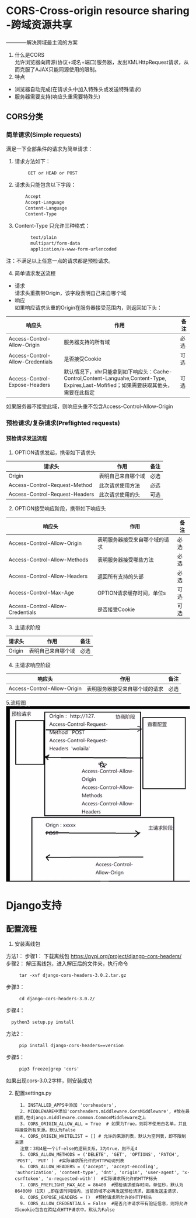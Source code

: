 # CORS-Cross-origin resource sharing -跨域资源共享

————解决跨域最主流的方案

1. 什么是CORS  
   允许浏览器向跨源(协议+域名+端口)服务器，发出XMLHttpRequest请求，从而克服了AJAX只能同源使用的限制。
2. 特点

- 浏览器自动完成(在请求头中加入特殊头或发送特殊请求)
- 服务器需要支持(响应头重需要特殊头)

## CORS分类

### 简单请求(Simple requests)

满足一下全部条件的请求为简单请求：

1. 请求方法如下：

            GET or HEAD or POST        
2. 请求头只能包含以下字段：

           Accept
           Accept-Language
           Content-Language
           Content-Type
3. Content-Type 只允许三种格式：

             text/plain
             multipart/form-data
             application/x-www-form-urlencoded

注：不满足以上任意一点的请求都是预检请求。

4. 简单请求发送流程

- 请求  
  请求头重携带Origin，该字段表明自己来自哪个域
- 响应  
  如果响应请求头重的Origin在服务器接受范围内，则返回如下头：

| 响应头                              | 作用                                                                                                         | 备注 | 
|----------------------------------|------------------------------------------------------------------------------------------------------------|----|
| Access-Control-Allow-Origin      | 服务器支持的所有域                                                                                                  | 必选 |
| Access-Control-Allow-Credentials | 是否接受Cookie                                                                                                 | 可选 |
| Access-Control-Expose-Headers    | 默认情况下，xhr只能拿到如下响应头：Cache-Control,Content-Languahe,Content-Type,<br/>Expires,Last-Mofified；如果需要获取其他头，需要在此指定 | 可选 |

如果服务器不接受此域，则响应头重不包含Access-Control-Allow-Origin

### 预检请求/复杂请求(Preflighted requests)

#### 预检请求发送流程

1. OPTION请求发起，携带如下请求头

| 请求头                            | 作用        | 备注 |
|--------------------------------|-----------|----|
| Origin                         | 表明自己来自哪个域 | 必选 |
| Access-Control-Request-Method  | 此次请求使用方法  | 必选 |
| Access-Control-Request-Headers | 此次请求使用的头  | 可选 |

2. OPTION接受响应阶段，携带如下响应头

| 响应头                              | 作用               | 备注 |
|----------------------------------|------------------|----|
| Access-Control-Allow-Origin      | 表明服务器接受来自哪个域的请求  | 必选 |
| Access-Control-Allow-Methods     | 表明服务器接受哪些方法      | 必选 |
| Access-Control-Allow-Headers     | 返回所有支持的头部        | 必选 |
| Access-Control-Max-Age           | OPTION请求缓存时间，单位s | 可选 |
| Access-Control-Allow-Credentials | 是否接受Cookie       | 可选 |

3. 主请求阶段

| 请求头    | 作用        | 备注 |
|--------|-----------|----|
| Origin | 表明自己来自哪个域 | 必选 |

4. 主请求响应阶段

| 响应头                         | 作用              | 备注 |
|-----------------------------|-----------------|----|
| Access-Control-Allow-Origin | 表明服务器接受来自哪个域的请求 | 必选 |

5.流程图  
![预检请求](./photo/预检请求.png)

# Django支持

## 配置流程

1. 安装离线包

方法1：
步骤1： 下载离线包 https://pypi.org/project/django-cors-headers/  
步骤2： 解压离线包，进入解压后的文件夹，执行命令

         tar -xvf django-cors-headers-3.0.2.tar.gz  

步骤3：

         cd django-cors-headers-3.0.2/  

步骤4：

      python3 setup.py install  

方法2：

         pip install django-cors-headers==version

步骤5：

         pip3 freeze|grep 'cors'

如果出现cors-3.0.2字样，则安装成功

2. 配置settings.py

         1. INSTALLED_APPS中添加 'corsheaders',
         2. MIDDLEWARE中添加'corsheaders.middleware.CorsMiddleware', #放在最前面,在django.middleware.common.CommonMiddleware之上
         3. CORS_ORIGIN_ALLOW_ALL = True  # 如果为True，则将不使用白名单，并且将接受所有来源。默认为False
         4. CORS_ORIGIN_WHITELIST = [] # 允许的来源列表，默认为空列表，即不限制来源
         注意：3和4是一个if-else的逻辑关系，3为true，则不走4
         5. CORS_ALLOW_METHODS = ('DELETE', 'GET', 'OPTIONS', 'PATCH', 'POST', 'PUT' )  #实际请求所允许的HTTP动词列表
         6. CORS_ALLOW_HEADERS = ('accept', 'accept-encoding', 'authorization', 'content-type', 'dnt', 'origin', 'user-agent', 'x-csrftoken', 'x-requested-with')  #实际请求所允许的HTTP标头
         7. CORS_PREFLIGHT_MAX_AGE = 86400  #预检请求缓存时间，单位秒，默认为86400秒（1天）,即在该时间段内，当前的域不必再发送预检请求，直接发送主请求.
         8. CORS_EXPOSE_HEADERS = ()  #预检请求所允许的HTTP标头
         9. CORS_ALLOW_CREDENTIALS = False  #是否允许请求带有验证信息，则将允许将cookie包含在跨站点HTTP请求中。默认为False

         




